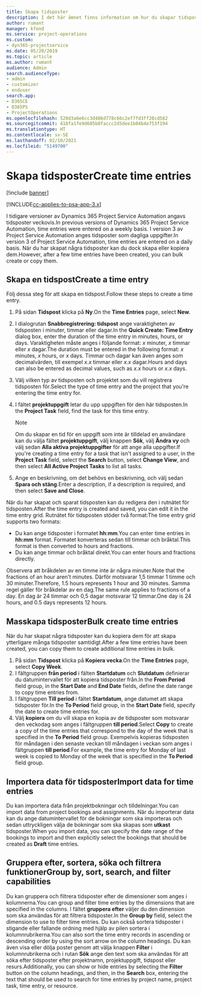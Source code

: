 ```yaml
---
title: Skapa tidsposter
description: I det här ämnet finns information om hur du skapar tidsposter.
author: rumant
manager: kfend
ms.service: project-operations
ms.custom:
- dyn365-projectservice
ms.date: 05/20/2019
ms.topic: article
ms.author: rumant
audience: Admin
search.audienceType:
- admin
- customizer
- enduser
search.app:
- D365CE
- D365PS
- ProjectOperations
ms.openlocfilehash: 520d3a6e6cc3d486d778c66c2ef7fd3ff20cd582
ms.sourcegitcommit: 418fa1fe9d605b8faccc2d5dee1b04b4e753f194
ms.translationtype: HT
ms.contentlocale: sv-SE
ms.lasthandoff: 02/10/2021
ms.locfileid: "5149700"
---
```

# <a name="create-time-entries"></a><span data-ttu-id="a6f97-103">Skapa tidsposter</span><span class="sxs-lookup"><span data-stu-id="a6f97-103">Create time entries</span></span>

[!include [banner](../includes/psa-now-project-operations.md)]

[!INCLUDE[cc-applies-to-psa-app-3.x](../includes/cc-applies-to-psa-app-3x.md)]

<span data-ttu-id="a6f97-104">I tidigare versioner av Dynamics 365 Project Service Automation angavs tidsposter veckovis.</span><span class="sxs-lookup"><span data-stu-id="a6f97-104">In previous versions of Dynamics 365 Project Service Automation, time entries were entered on a weekly basis.</span></span> <span data-ttu-id="a6f97-105">I version 3 av Project Service Automation anges tidsposter som dagliga uppgifter.</span><span class="sxs-lookup"><span data-stu-id="a6f97-105">In version 3 of Project Service Automation, time entries are entered on a daily basis.</span></span> <span data-ttu-id="a6f97-106">När du har skapat några tidsposter kan du dock skapa eller kopiera dem.</span><span class="sxs-lookup"><span data-stu-id="a6f97-106">However, after a few time entries have been created, you can bulk create or copy them.</span></span>

## <a name="create-a-time-entry"></a><span data-ttu-id="a6f97-107">Skapa en tidspost</span><span class="sxs-lookup"><span data-stu-id="a6f97-107">Create a time entry</span></span>

<span data-ttu-id="a6f97-108">Följ dessa steg för att skapa en tidspost.</span><span class="sxs-lookup"><span data-stu-id="a6f97-108">Follow these steps to create a time entry.</span></span>

1. <span data-ttu-id="a6f97-109">På sidan **Tidspost** klicka på **Ny**.</span><span class="sxs-lookup"><span data-stu-id="a6f97-109">On the **Time Entries** page, select **New**.</span></span>
2. <span data-ttu-id="a6f97-110">I dialogrutan **Snabbregistrering: tidspost** ange varaktigheten av tidsposten i minuter, timmar eller dagar.</span><span class="sxs-lookup"><span data-stu-id="a6f97-110">In the **Quick Create: Time Entry** dialog box, enter the duration of the time entry in minutes, hours, or days.</span></span> <span data-ttu-id="a6f97-111">Varaktigheten måste anges i följande format: *x* minuter, *x* timmar eller *x* dagar.</span><span class="sxs-lookup"><span data-stu-id="a6f97-111">The duration must be entered in the following format: *x* minutes, *x* hours, or *x* days.</span></span> <span data-ttu-id="a6f97-112">Timmar och dagar kan även anges som decimalvärden, till exempel *x.x* timmar eller *x.x* dagar.</span><span class="sxs-lookup"><span data-stu-id="a6f97-112">Hours and days can also be entered as decimal values, such as *x.x* hours or *x.x* days.</span></span>
3. <span data-ttu-id="a6f97-113">Välj vilken typ av tidsposten och projektet som du vill registrera tidsposten för.</span><span class="sxs-lookup"><span data-stu-id="a6f97-113">Select the type of time entry and the project that you're entering the time entry for.</span></span>
4. <span data-ttu-id="a6f97-114">I fältet **projektuppgift** letar du upp uppgiften för den här tidsposten.</span><span class="sxs-lookup"><span data-stu-id="a6f97-114">In the **Project Task** field, find the task for this time entry.</span></span>

    > [!NOTE]
    > <span data-ttu-id="a6f97-115">Om du skapar en tid för en uppgift som inte är tilldelad en användare kan du välja fältet **projektuppgift**, välj knappen **Sök**, välj **Ändra vy** och välj sedan **Alla aktiva projektuppgifter** för att ange alla uppgifter.</span><span class="sxs-lookup"><span data-stu-id="a6f97-115">If you're creating a time entry for a task that isn't assigned to a user, in the **Project Task** field, select the **Search** button, select **Change View**, and then select **All Active Project Tasks** to list all tasks.</span></span>

5. <span data-ttu-id="a6f97-116">Ange en beskrivning, om det behövs en beskrivning, och välj sedan **Spara och stäng**.</span><span class="sxs-lookup"><span data-stu-id="a6f97-116">Enter a description, if a description is required, and then select **Save and Close**.</span></span>

<span data-ttu-id="a6f97-117">När du har skapat och sparat tidsposten kan du redigera den i rutnätet för tidsposten.</span><span class="sxs-lookup"><span data-stu-id="a6f97-117">After the time entry is created and saved, you can edit it in the time entry grid.</span></span> <span data-ttu-id="a6f97-118">Rutnätet för tidsposten stöder två format:</span><span class="sxs-lookup"><span data-stu-id="a6f97-118">The time entry grid supports two formats:</span></span>

- <span data-ttu-id="a6f97-119">Du kan ange tidsposter i formatet **hh:mm**.</span><span class="sxs-lookup"><span data-stu-id="a6f97-119">You can enter time entries in **hh:mm** format.</span></span> <span data-ttu-id="a6f97-120">Formatet konverteras sedan till timmar och bråktal.</span><span class="sxs-lookup"><span data-stu-id="a6f97-120">This format is then converted to hours and fractions.</span></span>
- <span data-ttu-id="a6f97-121">Du kan ange timmar och bråktal direkt.</span><span class="sxs-lookup"><span data-stu-id="a6f97-121">You can enter hours and fractions directly.</span></span>

<span data-ttu-id="a6f97-122">Observera att bråkdelen av en timme inte är några minuter.</span><span class="sxs-lookup"><span data-stu-id="a6f97-122">Note that the fractions of an hour aren't minutes.</span></span> <span data-ttu-id="a6f97-123">Därför motsvarar 1,5 timmar 1 timme och 30 minuter.</span><span class="sxs-lookup"><span data-stu-id="a6f97-123">Therefore, 1.5 hours represents 1 hour and 30 minutes.</span></span> <span data-ttu-id="a6f97-124">Samma regel gäller för bråkdelar av en dag.</span><span class="sxs-lookup"><span data-stu-id="a6f97-124">The same rule applies to fractions of a day.</span></span> <span data-ttu-id="a6f97-125">En dag är 24 timmar och 0,5 dagar motsvarar 12 timmar.</span><span class="sxs-lookup"><span data-stu-id="a6f97-125">One day is 24 hours, and 0.5 days represents 12 hours.</span></span>

## <a name="bulk-create-time-entries"></a><span data-ttu-id="a6f97-126">Masskapa tidsposter</span><span class="sxs-lookup"><span data-stu-id="a6f97-126">Bulk create time entries</span></span>

<span data-ttu-id="a6f97-127">När du har skapat några tidsposter kan du kopiera dem för att skapa ytterligare många tidsposter samtidigt.</span><span class="sxs-lookup"><span data-stu-id="a6f97-127">After a few time entries have been created, you can copy them to create additional time entries in bulk.</span></span>

1. <span data-ttu-id="a6f97-128">På sidan **Tidspost** klicka på **Kopiera vecka**.</span><span class="sxs-lookup"><span data-stu-id="a6f97-128">On the **Time Entries** page, select **Copy Week**.</span></span>
2. <span data-ttu-id="a6f97-129">I fältgruppen **från period** i fälten **Startdatum** och **Slutdatum** definierar du datumintervallet för att kopiera tidsposter från.</span><span class="sxs-lookup"><span data-stu-id="a6f97-129">In the **From Period** field group, in the **Start Date** and **End Date** fields, define the date range to copy time entries from.</span></span>
3. <span data-ttu-id="a6f97-130">I fältgruppen **Till period** i fältet **Startdatum**, ange datumet att skapa tidsposter för.</span><span class="sxs-lookup"><span data-stu-id="a6f97-130">In the **To Period** field group, in the **Start Date** field, specify the date to create time entries for.</span></span>
4. <span data-ttu-id="a6f97-131">Välj **kopiera** om du vill skapa en kopia av de tidsposter som motsvarar den veckodag som anges i fältgruppen **till period**.</span><span class="sxs-lookup"><span data-stu-id="a6f97-131">Select **Copy** to create a copy of the time entries that correspond to the day of the week that is specified in the **To Period** field group.</span></span> <span data-ttu-id="a6f97-132">Exempelvis kopieras tidsposten för måndagen i den senaste veckan till måndagen i veckan som anges i fältgruppen **till period**.</span><span class="sxs-lookup"><span data-stu-id="a6f97-132">For example, the time entry for Monday of last week is copied to Monday of the week that is specified in the **To Period** field group.</span></span>

## <a name="import-data-for-time-entries"></a><span data-ttu-id="a6f97-133">Importera data för tidsposter</span><span class="sxs-lookup"><span data-stu-id="a6f97-133">Import data for time entries</span></span>

<span data-ttu-id="a6f97-134">Du kan importera data från projektbokningar och tilldelningar.</span><span class="sxs-lookup"><span data-stu-id="a6f97-134">You can import data from project bookings and assignments.</span></span> <span data-ttu-id="a6f97-135">När du importerar data kan du ange datumintervallet för de bokningar som ska importeras och sedan uttryckligen välja de bokningar som ska skapas som **utkast** tidsposter.</span><span class="sxs-lookup"><span data-stu-id="a6f97-135">When you import data, you can specify the date range of the bookings to import and then explicitly select the bookings that should be created as **Draft** time entries.</span></span>

## <a name="group-by-sort-search-and-filter-capabilities"></a><span data-ttu-id="a6f97-136">Gruppera efter, sortera, söka och filtrera funktioner</span><span class="sxs-lookup"><span data-stu-id="a6f97-136">Group by, sort, search, and filter capabilities</span></span>

<span data-ttu-id="a6f97-137">Du kan gruppera och filtrera tidsposter efter de dimensioner som anges i kolumnerna.</span><span class="sxs-lookup"><span data-stu-id="a6f97-137">You can group and filter time entries by the dimensions that are specified in the columns.</span></span> <span data-ttu-id="a6f97-138">I fältet **gruppera efter** väljer du den dimension som ska användas för att filtrera tidsposter.</span><span class="sxs-lookup"><span data-stu-id="a6f97-138">In the **Group by** field, select the dimension to use to filter time entries.</span></span> <span data-ttu-id="a6f97-139">Du kan också sortera tidsposter i stigande eller fallande ordning med hjälp av pilen sortera i kolumnrubrikerna.</span><span class="sxs-lookup"><span data-stu-id="a6f97-139">You can also sort the time entry records in ascending or descending order by using the sort arrow on the column headings.</span></span> <span data-ttu-id="a6f97-140">Du kan även visa eller dölja poster genom att välja knappen **Filter** i kolumnrubrikerna och i rutan **Sök** ange den text som ska användas för att söka efter tidsposter efter projektnamn, projektuppgift, tidspost eller resurs.</span><span class="sxs-lookup"><span data-stu-id="a6f97-140">Additionally, you can show or hide entries by selecting the **Filter** button on the column headings, and then, in the **Search** box, entering the text that should be used to search for time entries by project name, project task, time entry, or resource.</span></span>
